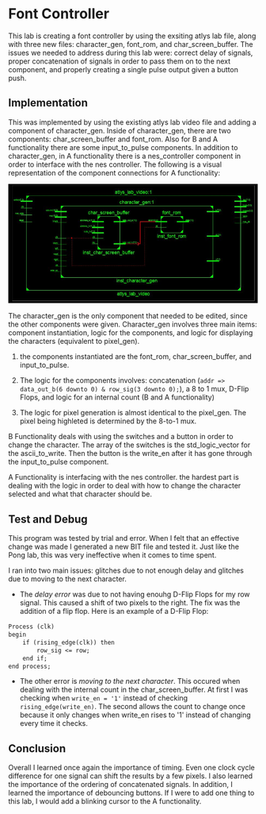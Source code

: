 # Font Controller

This lab is creating a font controller by using the exsiting atlys lab file, along with three new files: character_gen, font_rom, and char_screen_buffer. The issues we needed to address during this lab were: correct delay of signals, proper concatenation of signals in order to pass them on to the next component, and properly creating a single pulse output given a button push.

## Implementation

This was implemented by using the existing atlys lab video file and adding a component of character_gen. Inside of character_gen, there are two components: char_screen_buffer and font_rom. Also for B and A functionality there are some input_to_pulse components. In addition to character_gen, in A functionality there is a nes_controller component in order to interface with the nes controller. The following is a visual representation of the component connections for A functionality:

![Overall Connections](connections.JPG)

The character_gen is the only component that needed to be edited, since the other components were given. Character_gen involves three main items: component instantiation, logic for the components, and logic for displaying the characters (equivalent to pixel_gen).

1. the components instantiated are the font_rom, char_screen_buffer, and input_to_pulse.

2. The logic for the components involves: concatenation (`addr => data_out_b(6 downto 0) & row_sig(3 downto 0);`), a 8 to 1 mux, D-Flip Flops, and logic for an internal count (B and A functionality)

3. The logic for pixel generation is almost identical to the pixel_gen. The pixel being highleted is determined by the 8-to-1 mux.


B Functionality deals with using the switches and a button in order to change the character. The array of the switches is the std_logic_vector for the ascii_to_write. Then the button is the write_en after it has gone through the input_to_pulse component.

A Functionality is interfacing with the nes controller. the hardest part is dealing with the logic in order to deal with how to change the character selected and what that character should be.

## Test and Debug

This program was tested by trial and error. When I felt that an effective change was made I generated a new BIT file and tested it. Just like the Pong lab, this was very ineffective when it comes to time spent.

I ran into two main issues: glitches due to not enough delay and glitches due to moving to the next character.

- The *delay error* was due to not having enouhg D-Flip Flops for my row signal. This caused a shift of two pixels to the right. The fix was the addition of a flip flop. Here is an example of a D-Flip Flop:
```
Process (clk)
begin 
	if (rising_edge(clk)) then
		row_sig <= row;
	end if;
end process;
```

- The other error is *moving to the next character*. This occured when dealing with the internal count in the char_screen_buffer. At first I was checking when `write_en = '1'` instead of checking `rising_edge(write_en)`. The second allows the count to change once because it only changes when write_en rises to '1' instead of changing every time it checks.

## Conclusion

Overall I learned once again the importance of timing. Even one clock cycle difference for one signal can shift the results by a few pixels. I also learned the importance of the ordering of concatenated signals. In addition, I learned the importance of debouncing buttons. If I were to add one thing to this lab, I would add a blinking cursor to the A functionality.
